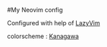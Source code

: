 #My Neovim config

Configured with help of  <a href="https://github.com/LazyVim/LazyVim">LazyVim</a>

colorscheme : <a href="https://github.com/rebelot/kanagawa.nvim.git">Kanagawa</a>
